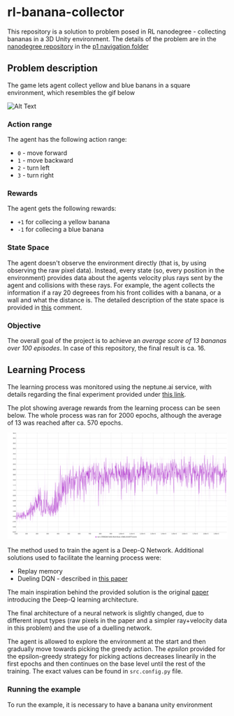 # rl-banana-collector
This repository is a solution to problem posed in RL nanodegree - collecting bananas in a 3D Unity environment.
The details of the problem are in the [nanodegree repository](https://github.com/udacity/deep-reinforcement-learning)
in the [p1 navigation folder](https://github.com/udacity/deep-reinforcement-learning/tree/master/p1_navigation)

## Problem description
The game lets agent collect yellow and blue banans in a square environment, which resembles the gif below     

![Alt Text](https://user-images.githubusercontent.com/10624937/42135619-d90f2f28-7d12-11e8-8823-82b970a54d7e.gif)

### Action range
The agent has the following action range:  
* `0` - move forward
* `1` - move backward
* `2` - turn left
* `3` - turn right

### Rewards
The agent gets the following rewards:
* `+1` for collecing a yellow banana
* `-1` for collecing a blue banana

### State Space
The agent doesn't observe the environment directly (that is, by using observing the raw pixel data).
Instead, every state (so, every position in the environment) provides data about the agents velocity plus 
rays sent by the agent and collisions with these rays. For example, the agent collects the information if a ray 20
degreees from his front collides with a banana, or a wall and what the distance is. The detailed description of 
the state space is provided in [this](https://github.com/Unity-Technologies/ml-agents/issues/1134#issuecomment-417497502)
comment.

### Objective
The overall goal of the project is to achieve an *average score of 13 bananas over 100 episodes*. In case of this 
repository, the final result is ca. 16. 

## Learning Process 
The learning process was monitored using the neptune.ai service, with details regarding the final experiment provided 
under [this link](https://app.neptune.ai/wsz/RL-bananas/e/RLBAN-51/charts). 

The plot showing average rewards from the learning process can be seen below. The whole process was ran for 2000
epochs, although the average of 13 was reached after ca. 570 epochs.

![plot plot](plots/learning_process.png)

The method used to train the agent is a Deep-Q Network. Additional solutions used to facilitate the learning process were:
* Replay memory
* Dueling DQN - described in [this paper](https://arxiv.org/abs/1511.06581)

The main inspiration behind the provided solution is the original [paper](https://storage.googleapis.com/deepmind-media/dqn/DQNNaturePaper.pdf)
introducing the Deep-Q learning architecture.

The final architecture of a neural network is slightly changed, due to different input types (raw pixels in the paper
and a simpler ray+velocity data in this problem) and the use of a duelling network. 

The agent is allowed to explore the environment at the start and then gradually move towards picking the greedy action.
The *epsilon* provided for the epsilon-greedy strategy for picking actions decreases linearily in the first epochs
and then continues on the base level until the rest of the training. The exact values can be found in `src.config.py` file.

### Running the example
To run the example, it is necessary to have a banana unity environment 